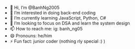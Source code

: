 - 👋 Hi, I’m @BanhNg2005
- 👀 I’m interested in doing back-end coding
- 🌱 I’m currently learning JavaScript, Python, C#
- 💞️ I’m looking to focus on DSA and learn the system design
- 📫 How to reach me: ig: banh_ng05
- 😄 Pronouns: he/him
- ⚡ Fun fact: junior coder (nothing rly special :) )

<!---
BanhNg2005/BanhNg2005 is a ✨ special ✨ repository because its `README.md` (this file) appears on your GitHub profile.
You can click the Preview link to take a look at your changes.
--->

